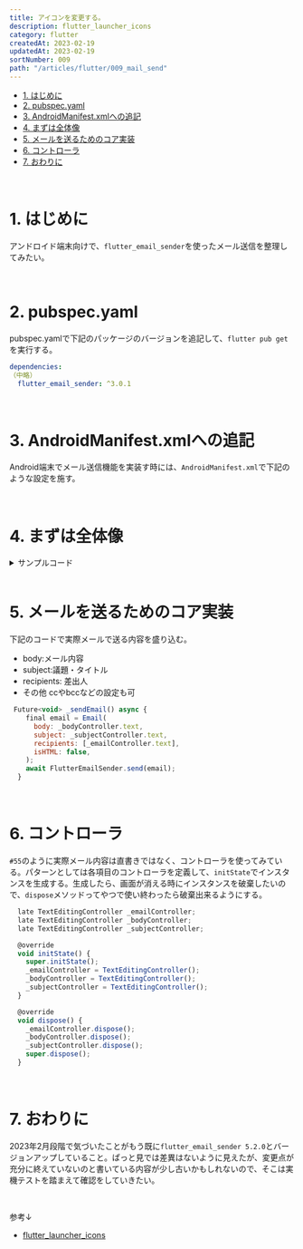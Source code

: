 ```yaml
---
title: アイコンを変更する。
description: flutter_launcher_icons 
category: flutter
createdAt: 2023-02-19
updatedAt: 2023-02-19
sortNumber: 009
path: "/articles/flutter/009_mail_send"
---
```


<nuxt-content-wrapper>

- [1. はじめに](#1-はじめに)
- [2. pubspec.yaml](#2-pubspecyaml)
- [3. AndroidManifest.xmlへの追記](#3-androidmanifestxmlへの追記)
- [4. まずは全体像](#4-まずは全体像)
- [5. メールを送るためのコア実装](#5-メールを送るためのコア実装)
- [6. コントローラ](#6-コントローラ)
- [7. おわりに](#7-おわりに)

<br>

# 1. はじめに
アンドロイド端末向けで、`flutter_email_sender`を使ったメール送信を整理してみたい。

<br>

# 2. pubspec.yaml
pubspec.yamlで下記のパッケージのバージョンを追記して、`flutter pub get`を実行する。

```yaml
dependencies:
（中略）
  flutter_email_sender: ^3.0.1
```

<br>

# 3. AndroidManifest.xmlへの追記
Android端末でメール送信機能を実装す時には、`AndroidManifest.xml`で下記のような設定を施す。
<manifest package="com.example.journals">
    <queries>
        <intent>
            <action android:name="android.intent.action.SENDTO" />
            <data android:scheme="mailto" />
        </intent>
    </queries>

</manifest>

<br>

# 4. まずは全体像

<details><summary>サンプルコード</summary>

```js
import 'package:flutter/material.dart';
import 'package:flutter_email_sender/flutter_email_sender.dart';

import '../../common/footer.dart';

void main() => runApp(const Inquiry());

class Inquiry extends StatelessWidget {
  const Inquiry({Key? key}) : super(key: key);

  @override
  Widget build(BuildContext context) {
    return const MaterialApp(
      home: MailPage(),
    );
  }
}

class MailPage extends StatefulWidget {
  const MailPage({Key? key}) : super(key: key);

  @override
  State<MailPage> createState() => _MailPage();
}

class _MailPage extends State<MailPage> {
  late TextEditingController _emailController;
  late TextEditingController _bodyController;
  late TextEditingController _subjectController;

  @override
  void initState() {
    super.initState();
    _emailController = TextEditingController();
    _bodyController = TextEditingController();
    _subjectController = TextEditingController();
  }

  @override
  void dispose() {
    _emailController.dispose();
    _bodyController.dispose();
    _subjectController.dispose();
    super.dispose();
  }

  @override
  Widget build(BuildContext context) {
    return Scaffold(
      appBar: AppBar(title: const Text('メール送信')),
      body: SingleChildScrollView(
        child: Padding(
          padding: const EdgeInsets.symmetric(horizontal: 16),
          child: Column(
            children: [
              const SizedBox(height: 40),
              TextFormField(
                controller: _emailController,
                decoration: const InputDecoration(hintText: '宛先'),
              ),
              const SizedBox(height: 20),
              TextFormField(
                controller: _subjectController,
                decoration: const InputDecoration(hintText: '件名'),
              ),
              const SizedBox(height: 20),
              TextFormField(
                controller: _bodyController,
                decoration: const InputDecoration(hintText: '本文'),
              ),
              const SizedBox(height: 20),
              ElevatedButton(onPressed: _sendEmail, child: const Text('送信する')),
              const SizedBox(height: 40),
            ],
          ),
        ),
      ),
      bottomNavigationBar: const Footer(),
    );
  }

  Future<void> _sendEmail() async {
    final email = Email(
      body: _bodyController.text,
      subject: _subjectController.text,
      recipients: [_emailController.text],
      isHTML: false,
    );

    await FlutterEmailSender.send(email);
  }
}

```

</details>

<br>

# 5. メールを送るためのコア実装
下記のコードで実際メールで送る内容を盛り込む。
- body:メール内容
- subject:議題・タイトル
- recipients: 差出人
- その他 ccやbccなどの設定も可

```js
 Future<void> _sendEmail() async {
    final email = Email(
      body: _bodyController.text,
      subject: _subjectController.text,
      recipients: [_emailController.text],
      isHTML: false,
    );
    await FlutterEmailSender.send(email);
  }
```

<br>

# 6. コントローラ
`#55`のように実際メール内容は直書きではなく、コントローラを使ってみている。パターンとしては各項目のコントローラを定義して、`initState`でインスタンスを生成する。生成したら、画面が消える時にインスタンスを破棄したいので、`dispose`メソッドってやつで使い終わったら破棄出来るようにする。

```js
  late TextEditingController _emailController;
  late TextEditingController _bodyController;
  late TextEditingController _subjectController;

  @override
  void initState() {
    super.initState();
    _emailController = TextEditingController();
    _bodyController = TextEditingController();
    _subjectController = TextEditingController();
  }

  @override
  void dispose() {
    _emailController.dispose();
    _bodyController.dispose();
    _subjectController.dispose();
    super.dispose();
  }
```

<br>

# 7. おわりに
2023年2月段階で気づいたことがもう既に`flutter_email_sender 5.2.0`とバージョンアップしていること。ぱっと見では差異はないように見えたが、変更点が充分に終えていないのと書いている内容が少し古いかもしれないので、そこは実機テストを踏まえて確認をしていきたい。

<br>

参考↓
- [flutter_launcher_icons](https://pub.dev/packages/flutter_launcher_icons)

</nuxt-content-wrapper>
